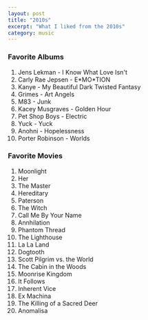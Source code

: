```yaml
---
layout: post
title: "2010s"
excerpt: "What I liked from the 2010s"
category: music
---
```


### Favorite Albums

1. Jens Lekman - I Know What Love Isn't
1. Carly Rae Jepsen - E\*MO\*TION
1. Kanye - My Beautiful Dark Twisted Fantasy
1. Grimes - Art Angels
1. M83 - Junk
1. Kacey Musgraves - Golden Hour
1. Pet Shop Boys - Electric
1. Yuck - Yuck
1. Anohni - Hopelessness
1. Porter Robinson - Worlds

### Favorite Movies

1. Moonlight
1. Her
1. The Master
1. Hereditary
1. Paterson
1. The Witch
1. Call Me By Your Name
1. Annhilation
1. Phantom Thread
1. The Lighthouse
1. La La Land
1. Dogtooth
1. Scott Pilgrim vs. the World
1. The Cabin in the Woods
1. Moonrise Kingdom
1. It Follows
1. Inherent Vice
1. Ex Machina
1. The Killing of a Sacred Deer
1. Anomalisa
